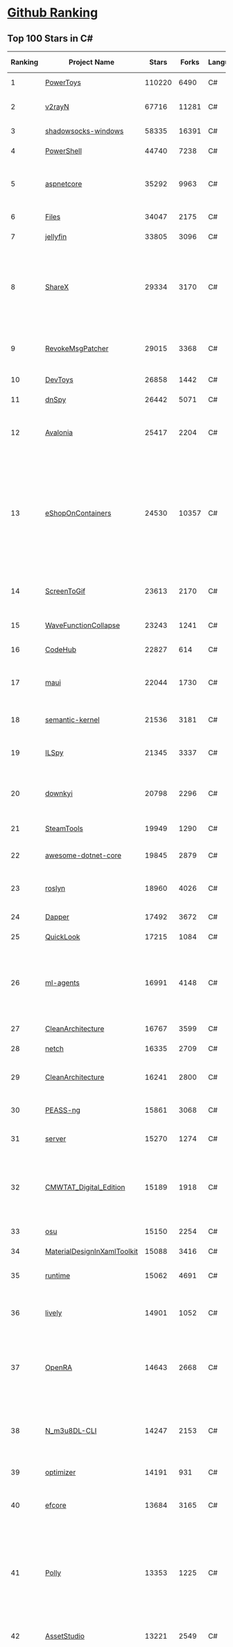 [Github Ranking](../README.md)
==========

## Top 100 Stars in C\#

| Ranking | Project Name | Stars | Forks | Language | Open Issues | Description | Last Commit |
| ------- | ------------ | ----- | ----- | -------- | ----------- | ----------- | ----------- |
| 1 | [PowerToys](https://github.com/microsoft/PowerToys) | 110220 | 6490 | C# | 6203 | Windows system utilities to maximize productivity | 2024-10-04T12:05:57Z |
| 2 | [v2rayN](https://github.com/2dust/v2rayN) | 67716 | 11281 | C# | 14 | A GUI client for Windows, support Xray core and v2fly core and others | 2024-10-05T06:53:41Z |
| 3 | [shadowsocks-windows](https://github.com/shadowsocks/shadowsocks-windows) | 58335 | 16391 | C# | 171 | A C# port of shadowsocks | 2024-08-20T09:02:57Z |
| 4 | [PowerShell](https://github.com/PowerShell/PowerShell) | 44740 | 7238 | C# | 883 | PowerShell for every system! | 2024-10-04T07:50:47Z |
| 5 | [aspnetcore](https://github.com/dotnet/aspnetcore) | 35292 | 9963 | C# | 3390 | ASP.NET Core is a cross-platform .NET framework for building modern cloud-based web applications on Windows, Mac, or Linux. | 2024-10-05T04:23:35Z |
| 6 | [Files](https://github.com/files-community/Files) | 34047 | 2175 | C# | 459 | Building the best file manager for Windows | 2024-10-01T20:11:04Z |
| 7 | [jellyfin](https://github.com/jellyfin/jellyfin) | 33805 | 3096 | C# | 392 | The Free Software Media System | 2024-10-04T18:41:38Z |
| 8 | [ShareX](https://github.com/ShareX/ShareX) | 29334 | 3170 | C# | 559 | ShareX is a free and open source program that lets you capture or record any area of your screen and share it with a single press of a key. It also allows uploading images, text or other types of files to many supported destinations you can choose from. | 2024-10-03T20:21:02Z |
| 9 | [RevokeMsgPatcher](https://github.com/huiyadanli/RevokeMsgPatcher) | 29015 | 3368 | C# | 37 | :trollface: A hex editor for WeChat/QQ/TIM - PC版微信/QQ/TIM防撤回补丁（我已经看到了，撤回也没用了） | 2024-09-28T18:27:04Z |
| 10 | [DevToys](https://github.com/DevToys-app/DevToys) | 26858 | 1442 | C# | 190 | A Swiss Army knife for developers. | 2024-09-30T18:51:08Z |
| 11 | [dnSpy](https://github.com/dnSpy/dnSpy) | 26442 | 5071 | C# | 0 | .NET debugger and assembly editor | 2020-12-20T23:55:15Z |
| 12 | [Avalonia](https://github.com/AvaloniaUI/Avalonia) | 25417 | 2204 | C# | 1433 | Develop Desktop, Embedded, Mobile and WebAssembly apps with C# and XAML. The most popular .NET UI client technology | 2024-10-04T13:46:28Z |
| 13 | [eShopOnContainers](https://github.com/dotnet-architecture/eShopOnContainers) | 24530 | 10357 | C# | 46 | Cross-platform .NET sample microservices and container based application that runs on Linux Windows and macOS. Powered by .NET 7, Docker Containers and Azure Kubernetes Services. Supports Visual Studio, VS for Mac and CLI based environments with Docker CLI, dotnet CLI, VS Code or any other code editor. Moved to https://github.com/dotnet/eShop. | 2023-11-15T22:27:17Z |
| 14 | [ScreenToGif](https://github.com/NickeManarin/ScreenToGif) | 23613 | 2170 | C# | 276 | 🎬 ScreenToGif allows you to record a selected area of your screen, edit and save it as a gif or video. | 2024-09-08T21:08:53Z |
| 15 | [WaveFunctionCollapse](https://github.com/mxgmn/WaveFunctionCollapse) | 23243 | 1241 | C# | 3 | Bitmap & tilemap generation from a single example with the help of ideas from quantum mechanics | 2024-05-30T23:24:41Z |
| 16 | [CodeHub](https://github.com/CodeHubApp/CodeHub) | 22827 | 614 | C# | 234 | CodeHub is an iOS application written using Xamarin | 2022-06-22T16:14:05Z |
| 17 | [maui](https://github.com/dotnet/maui) | 22044 | 1730 | C# | 3518 | .NET MAUI is the .NET Multi-platform App UI, a framework for building native device applications spanning mobile, tablet, and desktop. | 2024-10-05T00:40:03Z |
| 18 | [semantic-kernel](https://github.com/microsoft/semantic-kernel) | 21536 | 3181 | C# | 498 | Integrate cutting-edge LLM technology quickly and easily into your apps | 2024-10-05T07:25:00Z |
| 19 | [ILSpy](https://github.com/icsharpcode/ILSpy) | 21345 | 3337 | C# | 216 | .NET Decompiler with support for PDB generation, ReadyToRun, Metadata (&more) - cross-platform! | 2024-09-29T12:09:52Z |
| 20 | [downkyi](https://github.com/leiurayer/downkyi) | 20798 | 2296 | C# | 670 | 哔哩下载姬downkyi，哔哩哔哩网站视频下载工具，支持批量下载，支持8K、HDR、杜比视界，提供工具箱（音视频提取、去水印等）。 | 2024-08-14T07:55:53Z |
| 21 | [SteamTools](https://github.com/BeyondDimension/SteamTools) | 19949 | 1290 | C# | 902 | 🛠「Watt Toolkit」是一个开源跨平台的多功能 Steam 工具箱。 | 2024-09-29T09:39:48Z |
| 22 | [awesome-dotnet-core](https://github.com/thangchung/awesome-dotnet-core) | 19845 | 2879 | C# | 22 | :honeybee: A collection of awesome .NET core libraries, tools, frameworks and software | 2024-08-26T03:59:45Z |
| 23 | [roslyn](https://github.com/dotnet/roslyn) | 18960 | 4026 | C# | 8811 | The Roslyn .NET compiler provides C# and Visual Basic languages with rich code analysis APIs. | 2024-10-05T07:15:20Z |
| 24 | [Dapper](https://github.com/DapperLib/Dapper) | 17492 | 3672 | C# | 434 | Dapper - a simple object mapper for .Net | 2024-08-03T06:52:34Z |
| 25 | [QuickLook](https://github.com/QL-Win/QuickLook) | 17215 | 1084 | C# | 458 | Bring macOS “Quick Look” feature to Windows | 2024-04-11T10:25:55Z |
| 26 | [ml-agents](https://github.com/Unity-Technologies/ml-agents) | 16991 | 4148 | C# | 10 | The Unity Machine Learning Agents Toolkit (ML-Agents) is an open-source project that enables games and simulations to serve as environments for training intelligent agents using deep reinforcement learning and imitation learning. | 2024-10-05T02:24:15Z |
| 27 | [CleanArchitecture](https://github.com/jasontaylordev/CleanArchitecture) | 16767 | 3599 | C# | 42 | Clean Architecture Solution Template for ASP.NET Core | 2024-09-28T04:56:49Z |
| 28 | [netch](https://github.com/netchx/netch) | 16335 | 2709 | C# | 1 | A simple proxy client | 2024-06-03T00:11:37Z |
| 29 | [CleanArchitecture](https://github.com/ardalis/CleanArchitecture) | 16241 | 2800 | C# | 31 | Clean Architecture Solution Template: A starting point for Clean Architecture with ASP.NET Core | 2024-10-03T17:00:02Z |
| 30 | [PEASS-ng](https://github.com/peass-ng/PEASS-ng) | 15861 | 3068 | C# | 21 | PEASS - Privilege Escalation Awesome Scripts SUITE (with colors) | 2024-10-03T14:14:25Z |
| 31 | [server](https://github.com/bitwarden/server) | 15270 | 1274 | C# | 74 | Bitwarden infrastructure/backend (API, database, Docker, etc). | 2024-10-04T20:00:28Z |
| 32 | [CMWTAT_Digital_Edition](https://github.com/TGSAN/CMWTAT_Digital_Edition) | 15189 | 1918 | C# | 25 | CloudMoe Windows 10/11 Activation Toolkit get digital license, the best open source Win 10/11 activator in GitHub. GitHub 上最棒的开源 Win10/Win11 数字权利（数字许可证）激活工具！ | 2024-03-28T13:57:52Z |
| 33 | [osu](https://github.com/ppy/osu) | 15150 | 2254 | C# | 1198 | rhythm is just a *click* away! | 2024-10-04T11:19:01Z |
| 34 | [MaterialDesignInXamlToolkit](https://github.com/MaterialDesignInXAML/MaterialDesignInXamlToolkit) | 15088 | 3416 | C# | 162 | Google's Material Design in XAML & WPF, for C# & VB.Net.  | 2024-09-30T00:58:32Z |
| 35 | [runtime](https://github.com/dotnet/runtime) | 15062 | 4691 | C# | 8620 | .NET is a cross-platform runtime for cloud, mobile, desktop, and IoT apps. | 2024-10-05T06:12:34Z |
| 36 | [lively](https://github.com/rocksdanister/lively) | 14901 | 1052 | C# | 295 | Free and open-source software that allows users to set animated desktop wallpapers and screensavers powered by WinUI 3. | 2024-10-01T15:39:02Z |
| 37 | [OpenRA](https://github.com/OpenRA/OpenRA) | 14643 | 2668 | C# | 1438 | Open Source real-time strategy game engine for early Westwood games such as Command & Conquer: Red Alert written in C# using SDL and OpenGL. Runs on Windows, Linux, *BSD and Mac OS X. | 2024-10-04T20:02:29Z |
| 38 | [N_m3u8DL-CLI](https://github.com/nilaoda/N_m3u8DL-CLI) | 14247 | 2153 | C# | 249 | [.NET] m3u8 downloader 开源的命令行m3u8/HLS/dash下载器，支持普通AES-128-CBC解密，多线程，自定义请求头等. 支持简体中文,繁体中文和英文. English Supported. | 2023-06-03T09:30:55Z |
| 39 | [optimizer](https://github.com/hellzerg/optimizer) | 14191 | 931 | C# | 25 | The finest Windows Optimizer | 2024-08-18T13:38:25Z |
| 40 | [efcore](https://github.com/dotnet/efcore) | 13684 | 3165 | C# | 2197 | EF Core is a modern object-database mapper for .NET. It supports LINQ queries, change tracking, updates, and schema migrations. | 2024-10-04T21:05:56Z |
| 41 | [Polly](https://github.com/App-vNext/Polly) | 13353 | 1225 | C# | 7 | Polly is a .NET resilience and transient-fault-handling library that allows developers to express policies such as Retry, Circuit Breaker, Timeout, Bulkhead Isolation, and Fallback in a fluent and thread-safe manner. From version 6.0.1, Polly targets .NET Standard 1.1 and 2.0+. | 2024-10-03T17:12:07Z |
| 42 | [AssetStudio](https://github.com/Perfare/AssetStudio) | 13221 | 2549 | C# | 175 | AssetStudio is a tool for exploring, extracting and exporting assets and assetbundles. | 2022-12-08T15:37:37Z |
| 43 | [abp](https://github.com/abpframework/abp) | 12815 | 3414 | C# | 594 | Open-source web application framework for ASP.NET Core! Offers an opinionated architecture to build enterprise software solutions with best practices on top of the .NET. Provides the fundamental infrastructure, cross-cutting-concern implementations, startup templates, application modules, UI themes, tooling and documentation. | 2024-10-04T14:06:47Z |
| 44 | [AspNetCore.Docs](https://github.com/dotnet/AspNetCore.Docs) | 12581 | 25294 | C# | 580 | Documentation for ASP.NET Core | 2024-10-04T22:05:45Z |
| 45 | [UniGetUI](https://github.com/marticliment/UniGetUI) | 12271 | 421 | C# | 157 | UniGetUI: The Graphical Interface for your package managers. Could be terribly described as a package manager manager to manage your package managers | 2024-10-05T02:17:00Z |
| 46 | [ContextMenuManager](https://github.com/BluePointLilac/ContextMenuManager) | 12182 | 617 | C# | 110 | 🖱️ 纯粹的Windows右键菜单管理程序 | 2024-08-17T03:11:10Z |
| 47 | [Jackett](https://github.com/Jackett/Jackett) | 12130 | 1294 | C# | 195 | API Support for your favorite torrent trackers | 2024-10-05T06:01:02Z |
| 48 | [winsw](https://github.com/winsw/winsw) | 12043 | 1574 | C# | 197 | A wrapper executable that can run any executable as a Windows service, in a permissive license. | 2024-04-25T15:34:47Z |
| 49 | [aspnetboilerplate](https://github.com/aspnetboilerplate/aspnetboilerplate) | 11784 | 3791 | C# | 158 | ASP.NET Boilerplate - Web Application Framework | 2024-10-02T08:17:21Z |
| 50 | [UnityCsReference](https://github.com/Unity-Technologies/UnityCsReference) | 11765 | 2480 | C# | 0 | Unity C# reference source code. | 2024-10-03T03:16:30Z |
| 51 | [QuestPDF](https://github.com/QuestPDF/QuestPDF) | 11733 | 613 | C# | 276 | QuestPDF is a modern open-source .NET library for PDF document generation. Offering comprehensive layout engine powered by concise and discoverable C# Fluent API. Easily generate PDF reports, invoices, exports, etc. | 2024-10-04T09:37:20Z |
| 52 | [csharplang](https://github.com/dotnet/csharplang) | 11443 | 1018 | C# | 447 | The official repo for the design of the C# programming language | 2024-10-04T21:47:01Z |
| 53 | [MonoGame](https://github.com/MonoGame/MonoGame) | 11371 | 2911 | C# | 692 | One framework for creating powerful cross-platform games. | 2024-10-04T01:29:23Z |
| 54 | [Bulk-Crap-Uninstaller](https://github.com/Klocman/Bulk-Crap-Uninstaller) | 11247 | 567 | C# | 84 | Remove large amounts of unwanted applications quickly. | 2024-09-02T20:38:13Z |
| 55 | [ArchiSteamFarm](https://github.com/JustArchiNET/ArchiSteamFarm) | 11142 | 1044 | C# | 4 | C# application with primary purpose of farming Steam cards from multiple accounts simultaneously. | 2024-10-05T06:18:06Z |
| 56 | [mono](https://github.com/mono/mono) | 11106 | 3820 | C# | 2162 | Mono open source ECMA CLI, C# and .NET implementation. | 2024-08-27T16:49:28Z |
| 57 | [MediatR](https://github.com/jbogard/MediatR) | 11057 | 1171 | C# | 9 | Simple, unambitious mediator implementation in .NET | 2024-09-11T18:39:03Z |
| 58 | [duplicati](https://github.com/duplicati/duplicati) | 11024 | 897 | C# | 738 | Store securely encrypted backups in the cloud! | 2024-10-04T12:00:28Z |
| 59 | [modular-monolith-with-ddd](https://github.com/kgrzybek/modular-monolith-with-ddd) | 11013 | 1729 | C# | 55 | Full Modular Monolith application with Domain-Driven Design approach. | 2024-06-04T17:51:26Z |
| 60 | [basic-computer-games](https://github.com/coding-horror/basic-computer-games) | 10839 | 1328 | C# | 16 | An updated version of the classic "Basic Computer Games" book, with well-written examples in a variety of common MEMORY SAFE, SCRIPTING programming languages. See https://coding-horror.github.io/basic-computer-games/ | 2024-10-05T04:07:22Z |
| 61 | [Newtonsoft.Json](https://github.com/JamesNK/Newtonsoft.Json) | 10761 | 3251 | C# | 694 | Json.NET is a popular high-performance JSON framework for .NET | 2024-07-31T20:08:21Z |
| 62 | [Sonarr](https://github.com/Sonarr/Sonarr) | 10672 | 1349 | C# | 88 | Smart PVR for newsgroup and bittorrent users. | 2024-10-05T03:10:20Z |
| 63 | [BenchmarkDotNet](https://github.com/dotnet/BenchmarkDotNet) | 10462 | 962 | C# | 193 | Powerful .NET library for benchmarking | 2024-09-25T14:34:59Z |
| 64 | [choco](https://github.com/chocolatey/choco) | 10263 | 901 | C# | 681 | Chocolatey - the package manager for Windows | 2024-09-27T23:02:48Z |
| 65 | [garnet](https://github.com/microsoft/garnet) | 10200 | 511 | C# | 24 | Garnet is a remote cache-store from Microsoft Research that offers strong performance (throughput and latency), scalability, storage, recovery, cluster sharding, key migration, and replication features. Garnet can work with existing Redis clients. | 2024-10-05T00:52:46Z |
| 66 | [eShopOnWeb](https://github.com/dotnet-architecture/eShopOnWeb) | 10148 | 5497 | C# | 11 | Sample ASP.NET Core 8.0 reference application, powered by Microsoft, demonstrating a layered application architecture with monolithic deployment model. Download the eBook PDF from docs folder. | 2024-05-15T14:52:50Z |
| 67 | [orleans](https://github.com/dotnet/orleans) | 10061 | 2026 | C# | 507 | Cloud Native application framework for .NET | 2024-10-02T02:56:04Z |
| 68 | [Radarr](https://github.com/Radarr/Radarr) | 10001 | 974 | C# | 420 | Movie organizer/manager for usenet and torrent users. | 2024-10-05T07:44:29Z |
| 69 | [Locale-Emulator](https://github.com/xupefei/Locale-Emulator) | 9985 | 781 | C# | 0 | Yet Another System Region and Language Simulator | 2022-04-15T09:55:46Z |
| 70 | [AutoMapper](https://github.com/AutoMapper/AutoMapper) | 9913 | 1750 | C# | 0 | A convention-based object-object mapper in .NET.  | 2024-10-03T08:22:47Z |
| 71 | [CefSharp](https://github.com/cefsharp/CefSharp) | 9842 | 2921 | C# | 48 | .NET (WPF and Windows Forms) bindings for the Chromium Embedded Framework | 2024-10-05T04:09:22Z |
| 72 | [EverythingToolbar](https://github.com/srwi/EverythingToolbar) | 9755 | 422 | C# | 34 | Everything integration for the Windows taskbar. | 2024-10-04T16:47:32Z |
| 73 | [Captura](https://github.com/MathewSachin/Captura) | 9688 | 1814 | C# | 109 | Capture Screen, Audio, Cursor, Mouse Clicks and Keystrokes | 2023-04-09T14:52:52Z |
| 74 | [Terminal.Gui](https://github.com/gui-cs/Terminal.Gui) | 9605 | 686 | C# | 155 | Cross Platform Terminal UI toolkit for .NET | 2024-10-02T16:42:25Z |
| 75 | [RestSharp](https://github.com/restsharp/RestSharp) | 9578 | 2342 | C# | 33 | Simple REST and HTTP API Client for .NET | 2024-10-04T11:48:53Z |
| 76 | [Lean](https://github.com/QuantConnect/Lean) | 9577 | 3231 | C# | 233 | Lean Algorithmic Trading Engine by QuantConnect (Python, C#) | 2024-10-04T23:50:47Z |
| 77 | [BBDown](https://github.com/nilaoda/BBDown) | 9541 | 1252 | C# | 167 | Bilibili Downloader. 一款命令行式哔哩哔哩下载器. | 2024-09-01T10:23:13Z |
| 78 | [Hangfire](https://github.com/HangfireIO/Hangfire) | 9351 | 1692 | C# | 848 | An easy way to perform background job processing in .NET and .NET Core applications. No Windows Service or separate process required | 2024-09-30T08:47:11Z |
| 79 | [MahApps.Metro](https://github.com/MahApps/MahApps.Metro) | 9296 | 2448 | C# | 93 | A framework that allows developers to cobble together a better UI for their own WPF applications with minimal effort. | 2024-07-28T21:34:18Z |
| 80 | [spectre.console](https://github.com/spectreconsole/spectre.console) | 9294 | 479 | C# | 196 | A .NET library that makes it easier to create beautiful console applications. | 2024-09-27T08:01:48Z |
| 81 | [IdentityServer4](https://github.com/IdentityServer/IdentityServer4) | 9228 | 4019 | C# | 0 | OpenID Connect and OAuth 2.0 Framework for ASP.NET Core | 2024-07-31T15:44:38Z |
| 82 | [nopCommerce](https://github.com/nopSolutions/nopCommerce) | 9217 | 5295 | C# | 97 | ASP.NET Core eCommerce software. nopCommerce is a free and open-source shopping cart. | 2024-10-04T14:44:32Z |
| 83 | [FluentTerminal](https://github.com/felixse/FluentTerminal) | 9210 | 443 | C# | 248 | A Terminal Emulator based on UWP and web technologies. | 2024-08-30T10:48:24Z |
| 84 | [SignalR](https://github.com/SignalR/SignalR) | 9187 | 2280 | C# | 52 | Incredibly simple real-time web for .NET | 2024-07-12T21:54:54Z |
| 85 | [practical-aspnetcore](https://github.com/dodyg/practical-aspnetcore) | 9185 | 1184 | C# | 168 | Practical samples of ASP.NET Core 9 RC1, 8.0, 7.0, 6.0, 5.0, 3.1, 2.2, and 2.1,projects you can use. Readme contains explanations on all projects. | 2024-09-12T07:54:38Z |
| 86 | [Playnite](https://github.com/JosefNemec/Playnite) | 9163 | 494 | C# | 607 | Video game library manager with support for wide range of 3rd party libraries and game emulation support, providing one unified interface for your games. | 2024-08-13T13:41:02Z |
| 87 | [PDFPatcher](https://github.com/wmjordan/PDFPatcher) | 9097 | 1245 | C# | 68 | PDF补丁丁——PDF工具箱，可以编辑书签、剪裁旋转页面、解除限制、提取或合并文档，探查文档结构，提取图片、转成图片等等 | 2024-09-30T12:47:32Z |
| 88 | [FluentValidation](https://github.com/FluentValidation/FluentValidation) | 9038 | 1197 | C# | 0 | A popular .NET validation library for building strongly-typed validation rules. | 2024-10-04T11:28:06Z |
| 89 | [machinelearning](https://github.com/dotnet/machinelearning) | 9017 | 1878 | C# | 927 | ML.NET is an open source and cross-platform machine learning framework for .NET. | 2024-10-04T21:47:38Z |
| 90 | [Dependencies](https://github.com/lucasg/Dependencies) | 8976 | 732 | C# | 114 | A rewrite of the old legacy software "depends.exe" in C# for Windows devs to troubleshoot dll load dependencies issues. | 2024-05-15T00:55:24Z |
| 91 | [EarTrumpet](https://github.com/File-New-Project/EarTrumpet) | 8883 | 513 | C# | 75 | EarTrumpet - Volume Control for Windows | 2024-09-29T00:26:17Z |
| 92 | [ET](https://github.com/egametang/ET) | 8817 | 3002 | C# | 76 | Unity3D Client And C# Server Framework | 2024-09-30T07:01:19Z |
| 93 | [mRemoteNG](https://github.com/mRemoteNG/mRemoteNG) | 8810 | 1400 | C# | 848 | mRemoteNG is the next generation of mRemote, open source, tabbed, multi-protocol, remote connections manager. | 2024-10-01T21:51:52Z |
| 94 | [uno](https://github.com/unoplatform/uno) | 8810 | 708 | C# | 1645 | Open-source platform for building cross-platform native Mobile, Web, Desktop and Embedded apps quickly.  Create rich, C#/XAML, single-codebase apps from any IDE. Hot Reload included! 90m+ NuGet Downloads!! | 2024-10-05T06:33:14Z |
| 95 | [Bogus](https://github.com/bchavez/Bogus) | 8723 | 496 | C# | 52 | :card_index: A simple fake data generator for C#, F#, and VB.NET. Based on and ported from the famed faker.js. | 2024-09-02T22:16:29Z |
| 96 | [Notepads](https://github.com/0x7c13/Notepads) | 8721 | 480 | C# | 352 | A modern, lightweight text editor with a minimalist design. | 2024-09-18T23:01:29Z |
| 97 | [Quasar](https://github.com/quasar/Quasar) | 8672 | 2446 | C# | 138 | Remote Administration Tool for Windows | 2024-02-29T06:37:37Z |
| 98 | [Humanizer](https://github.com/Humanizr/Humanizer) | 8633 | 962 | C# | 151 | Humanizer meets all your .NET needs for manipulating and displaying strings, enums, dates, times, timespans, numbers and quantities | 2024-10-04T23:39:35Z |
| 99 | [YoutubeDownloader](https://github.com/Tyrrrz/YoutubeDownloader) | 8538 | 1178 | C# | 5 | Downloads videos and playlists from YouTube | 2024-10-01T22:34:29Z |
| 100 | [LiteDB](https://github.com/mbdavid/LiteDB) | 8522 | 1242 | C# | 661 | LiteDB - A .NET NoSQL Document Store in a single data file | 2024-07-05T17:29:45Z |

